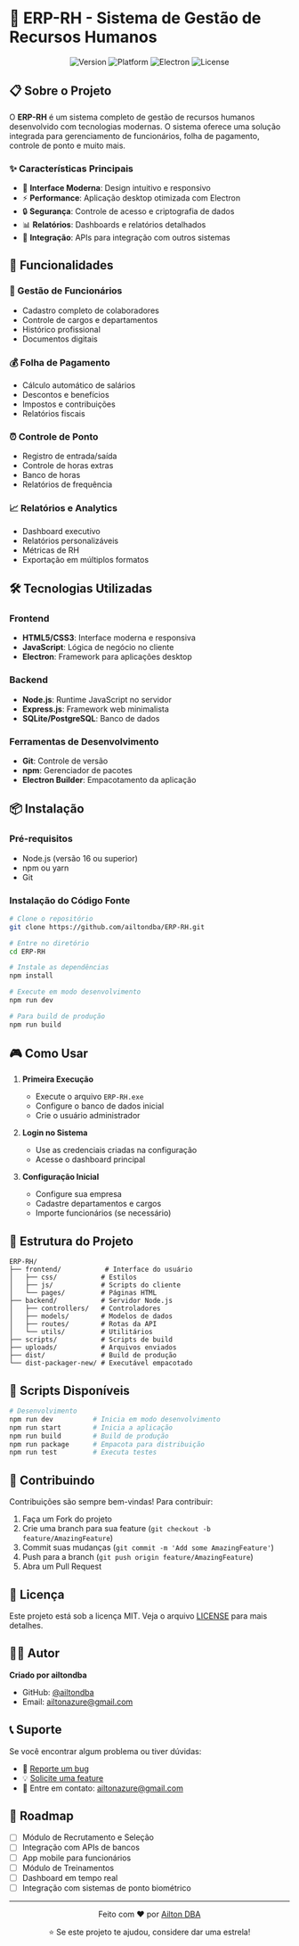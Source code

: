 # 🏢 ERP-RH - Sistema de Gestão de Recursos Humanos

<div align="center">
  <img src="https://img.shields.io/badge/Version-28.3.3-blue.svg" alt="Version">
  <img src="https://img.shields.io/badge/Platform-Windows-lightgrey.svg" alt="Platform">
  <img src="https://img.shields.io/badge/Electron-Latest-47848f.svg" alt="Electron">
  <img src="https://img.shields.io/badge/License-MIT-green.svg" alt="License">
</div>

## 📋 Sobre o Projeto

O **ERP-RH** é um sistema completo de gestão de recursos humanos desenvolvido com tecnologias modernas. O sistema oferece uma solução integrada para gerenciamento de funcionários, folha de pagamento, controle de ponto e muito mais.

### ✨ Características Principais

- 🎯 **Interface Moderna**: Design intuitivo e responsivo
- ⚡ **Performance**: Aplicação desktop otimizada com Electron
- 🔒 **Segurança**: Controle de acesso e criptografia de dados
- 📊 **Relatórios**: Dashboards e relatórios detalhados
- 🔄 **Integração**: APIs para integração com outros sistemas

## 🚀 Funcionalidades

### 👥 Gestão de Funcionários
- Cadastro completo de colaboradores
- Controle de cargos e departamentos
- Histórico profissional
- Documentos digitais

### 💰 Folha de Pagamento
- Cálculo automático de salários
- Descontos e benefícios
- Impostos e contribuições
- Relatórios fiscais

### ⏰ Controle de Ponto
- Registro de entrada/saída
- Controle de horas extras
- Banco de horas
- Relatórios de frequência

### 📈 Relatórios e Analytics
- Dashboard executivo
- Relatórios personalizáveis
- Métricas de RH
- Exportação em múltiplos formatos

## 🛠️ Tecnologias Utilizadas

### Frontend
- **HTML5/CSS3**: Interface moderna e responsiva
- **JavaScript**: Lógica de negócio no cliente
- **Electron**: Framework para aplicações desktop

### Backend
- **Node.js**: Runtime JavaScript no servidor
- **Express.js**: Framework web minimalista
- **SQLite/PostgreSQL**: Banco de dados

### Ferramentas de Desenvolvimento
- **Git**: Controle de versão
- **npm**: Gerenciador de pacotes
- **Electron Builder**: Empacotamento da aplicação

## 📦 Instalação

### Pré-requisitos
- Node.js (versão 16 ou superior)
- npm ou yarn
- Git

### Instalação do Código Fonte

```bash
# Clone o repositório
git clone https://github.com/ailtondba/ERP-RH.git

# Entre no diretório
cd ERP-RH

# Instale as dependências
npm install

# Execute em modo desenvolvimento
npm run dev

# Para build de produção
npm run build
```



## 🎮 Como Usar

1. **Primeira Execução**
   - Execute o arquivo `ERP-RH.exe`
   - Configure o banco de dados inicial
   - Crie o usuário administrador

2. **Login no Sistema**
   - Use as credenciais criadas na configuração
   - Acesse o dashboard principal

3. **Configuração Inicial**
   - Configure sua empresa
   - Cadastre departamentos e cargos
   - Importe funcionários (se necessário)

## 📁 Estrutura do Projeto

```
ERP-RH/
├── frontend/           # Interface do usuário
│   ├── css/           # Estilos
│   ├── js/            # Scripts do cliente
│   └── pages/         # Páginas HTML
├── backend/           # Servidor Node.js
│   ├── controllers/   # Controladores
│   ├── models/        # Modelos de dados
│   ├── routes/        # Rotas da API
│   └── utils/         # Utilitários
├── scripts/           # Scripts de build
├── uploads/           # Arquivos enviados
├── dist/              # Build de produção
└── dist-packager-new/ # Executável empacotado
```

## 🔧 Scripts Disponíveis

```bash
# Desenvolvimento
npm run dev          # Inicia em modo desenvolvimento
npm run start        # Inicia a aplicação
npm run build        # Build de produção
npm run package      # Empacota para distribuição
npm run test         # Executa testes
```

## 🤝 Contribuindo

Contribuições são sempre bem-vindas! Para contribuir:

1. Faça um Fork do projeto
2. Crie uma branch para sua feature (`git checkout -b feature/AmazingFeature`)
3. Commit suas mudanças (`git commit -m 'Add some AmazingFeature'`)
4. Push para a branch (`git push origin feature/AmazingFeature`)
5. Abra um Pull Request

## 📝 Licença

Este projeto está sob a licença MIT. Veja o arquivo [LICENSE](LICENSE) para mais detalhes.

## 👨‍💻 Autor

**Criado por ailtondba**
- GitHub: [@ailtondba](https://github.com/ailtondba)
- Email: ailtonazure@gmail.com

## 📞 Suporte

Se você encontrar algum problema ou tiver dúvidas:

- 🐛 [Reporte um bug](https://github.com/ailtondba/ERP-RH/issues)
- 💡 [Solicite uma feature](https://github.com/ailtondba/ERP-RH/issues)
- 📧 Entre em contato: ailtonazure@gmail.com

## 🎯 Roadmap

- [ ] Módulo de Recrutamento e Seleção
- [ ] Integração com APIs de bancos
- [ ] App mobile para funcionários
- [ ] Módulo de Treinamentos
- [ ] Dashboard em tempo real
- [ ] Integração com sistemas de ponto biométrico

---

<div align="center">
  <p>Feito com ❤️ por <a href="https://github.com/ailtondba">Ailton DBA</a></p>
  <p>⭐ Se este projeto te ajudou, considere dar uma estrela!</p>
</div>